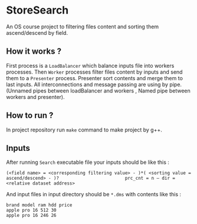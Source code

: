 # StoreSearch
An OS course project to filtering files content and sorting them ascend/descend by field.

## How it works ?
First process is a `LoadBalancer` which balance inputs file into workers processes. Then `Worker` processes filter files content by inputs and send them to a `Presenter` process. Presenter sort contents and merge them to last inputs. All interconnections and message passing are using by pipe. (Unnamed pipes between loadBalancer and workers , Named pipe between workers and presenter).

## How to run ?
In project repository run `make` command to make project by g++.

## Inputs 
After running `Search` executable file your inputs should be like this : 

```(<field name> = <corresponding filtering value> - )*( <sorting value = ascend/descend> - )? ￼￼￼￼￼￼￼￼￼￼￼￼￼￼￼￼￼￼￼￼￼￼￼￼prc_cnt = n – dir = <relative dataset address> ```

And input files in input directory should be `*.dms` with contents like this : 

```
brand model ram hdd price 
apple pro 16 512 30
apple pro 16 246 26
```
